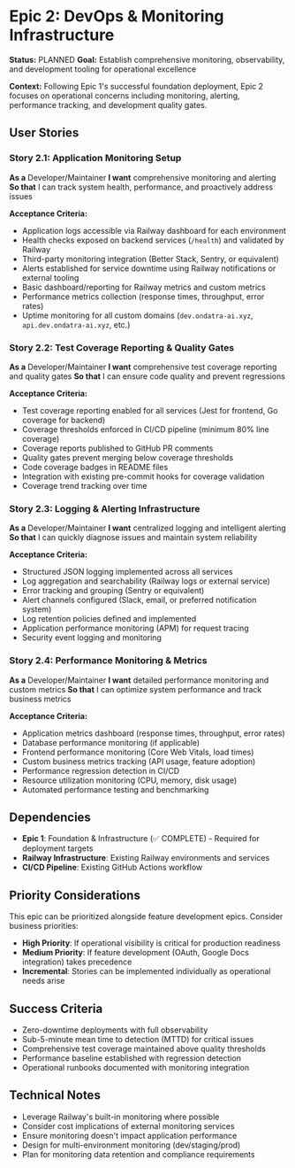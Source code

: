 # Epic 2: DevOps & Monitoring Infrastructure

**Status:** PLANNED
**Goal:** Establish comprehensive monitoring, observability, and development tooling for operational excellence

**Context:** Following Epic 1's successful foundation deployment, Epic 2 focuses on operational concerns including monitoring, alerting, performance tracking, and development quality gates.

## User Stories

### Story 2.1: Application Monitoring Setup
**As a** Developer/Maintainer
**I want** comprehensive monitoring and alerting
**So that** I can track system health, performance, and proactively address issues

**Acceptance Criteria:**
- Application logs accessible via Railway dashboard for each environment
- Health checks exposed on backend services (`/health`) and validated by Railway
- Third-party monitoring integration (Better Stack, Sentry, or equivalent)
- Alerts established for service downtime using Railway notifications or external tooling
- Basic dashboard/reporting for Railway metrics and custom metrics
- Performance metrics collection (response times, throughput, error rates)
- Uptime monitoring for all custom domains (`dev.ondatra-ai.xyz`, `api.dev.ondatra-ai.xyz`, etc.)

### Story 2.2: Test Coverage Reporting & Quality Gates
**As a** Developer/Maintainer
**I want** comprehensive test coverage reporting and quality gates
**So that** I can ensure code quality and prevent regressions

**Acceptance Criteria:**
- Test coverage reporting enabled for all services (Jest for frontend, Go coverage for backend)
- Coverage thresholds enforced in CI/CD pipeline (minimum 80% line coverage)
- Coverage reports published to GitHub PR comments
- Quality gates prevent merging below coverage thresholds
- Code coverage badges in README files
- Integration with existing pre-commit hooks for coverage validation
- Coverage trend tracking over time

### Story 2.3: Logging & Alerting Infrastructure
**As a** Developer/Maintainer
**I want** centralized logging and intelligent alerting
**So that** I can quickly diagnose issues and maintain system reliability

**Acceptance Criteria:**
- Structured JSON logging implemented across all services
- Log aggregation and searchability (Railway logs or external service)
- Error tracking and grouping (Sentry or equivalent)
- Alert channels configured (Slack, email, or preferred notification system)
- Log retention policies defined and implemented
- Application performance monitoring (APM) for request tracing
- Security event logging and monitoring

### Story 2.4: Performance Monitoring & Metrics
**As a** Developer/Maintainer
**I want** detailed performance monitoring and custom metrics
**So that** I can optimize system performance and track business metrics

**Acceptance Criteria:**
- Application metrics dashboard (response times, throughput, error rates)
- Database performance monitoring (if applicable)
- Frontend performance monitoring (Core Web Vitals, load times)
- Custom business metrics tracking (API usage, feature adoption)
- Performance regression detection in CI/CD
- Resource utilization monitoring (CPU, memory, disk usage)
- Automated performance testing and benchmarking

## Dependencies
- **Epic 1**: Foundation & Infrastructure (✅ COMPLETE) - Required for deployment targets
- **Railway Infrastructure**: Existing Railway environments and services
- **CI/CD Pipeline**: Existing GitHub Actions workflow

## Priority Considerations
This epic can be prioritized alongside feature development epics. Consider business priorities:
- **High Priority**: If operational visibility is critical for production readiness
- **Medium Priority**: If feature development (OAuth, Google Docs integration) takes precedence
- **Incremental**: Stories can be implemented individually as operational needs arise

## Success Criteria
- Zero-downtime deployments with full observability
- Sub-5-minute mean time to detection (MTTD) for critical issues
- Comprehensive test coverage maintained above quality thresholds
- Performance baseline established with regression detection
- Operational runbooks documented with monitoring integration

## Technical Notes
- Leverage Railway's built-in monitoring where possible
- Consider cost implications of external monitoring services
- Ensure monitoring doesn't impact application performance
- Design for multi-environment monitoring (dev/staging/prod)
- Plan for monitoring data retention and compliance requirements
